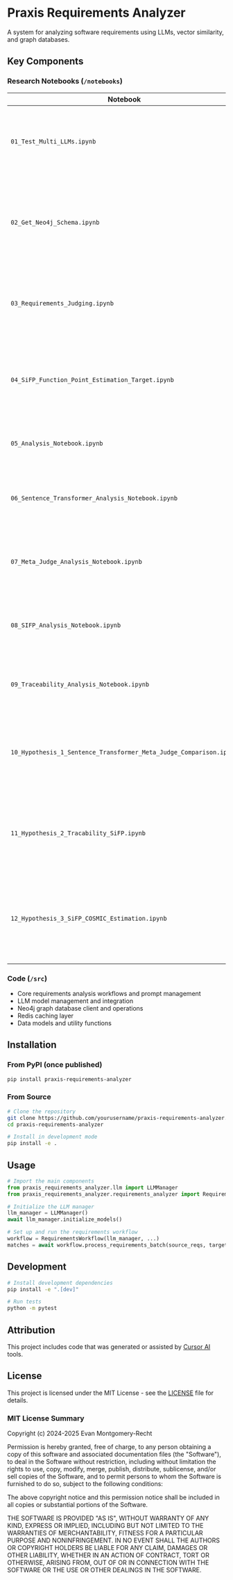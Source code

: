 # Praxis Requirements Analyzer

A system for analyzing software requirements using LLMs, vector similarity, and graph databases.

## Key Components

### Research Notebooks (`/notebooks`)

| Notebook | Purpose |
|----------|---------|
| `01_Test_Multi_LLMs.ipynb` | Testing multiple LLM models for requirements analysis workflows using Neo4j data |
| `02_Get_Neo4j_Schema.ipynb` | Extracting and documenting Neo4j database schema using APOC procedures with JSON export |
| `03_Requirements_Judging.ipynb` | LLM-based requirements traceability evaluation using actor-judge pattern with batch processing |
| `04_SiFP_Function_Point_Estimation_Target.ipynb` | Automated Software Function Point (SiFP) estimation using LLM analysis with UGEP/UGDG identification |
| `05_Analysis_Notebook.ipynb` | General requirements analysis and evaluation workflows |
| `06_Sentence_Transformer_Analysis_Notebook.ipynb` | Sentence transformer model analysis for requirements similarity matching |
| `07_Meta_Judge_Analysis_Notebook.ipynb` | Meta-judge analysis for improving LLM-based requirements evaluation accuracy |
| `08_SIFP_Analysis_Notebook.ipynb` | SiFP (Software Intelligence Function Points) analysis and validation |
| `09_Traceability_Analysis_Notebook.ipynb` | Requirements traceability analysis using graph database relationships |
| `10_Hypothesis_1_Sentence_Transformer_Meta_Judge_Comparison.ipynb` | Hypothesis testing: Comparing sentence transformers vs meta-judge for hallucination reduction |
| `11_Hypothesis_2_Tracability_SiFP.ipynb` | Hypothesis testing: Analyzing relationship between requirements traceability and SiFP metrics |
| `12_Hypothesis_3_SiFP_COSMIC_Estimation.ipynb` | Hypothesis testing: Comparing SiFP estimation methods with COSMIC function point standards |

### Code (`/src`)

- Core requirements analysis workflows and prompt management
- LLM model management and integration  
- Neo4j graph database client and operations
- Redis caching layer
- Data models and utility functions

## Installation

### From PyPI (once published)

```bash
pip install praxis-requirements-analyzer
```

### From Source

```bash
# Clone the repository
git clone https://github.com/yourusername/praxis-requirements-analyzer.git
cd praxis-requirements-analyzer

# Install in development mode
pip install -e .
```

## Usage

```python
# Import the main components
from praxis_requirements_analyzer.llm import LLMManager
from praxis_requirements_analyzer.requirements_analyzer import RequirementsWorkflow

# Initialize the LLM manager
llm_manager = LLMManager()
await llm_manager.initialize_models()

# Set up and run the requirements workflow
workflow = RequirementsWorkflow(llm_manager, ...)
matches = await workflow.process_requirements_batch(source_reqs, target_reqs)
```

## Development

```bash
# Install development dependencies
pip install -e ".[dev]"

# Run tests
python -m pytest
```

## Attribution

This project includes code that was generated or assisted by [Cursor AI](https://cursor.ai/) tools.

## License

This project is licensed under the MIT License - see the [LICENSE](LICENSE) file for details.

### MIT License Summary

Copyright (c) 2024-2025 Evan Montgomery-Recht

Permission is hereby granted, free of charge, to any person obtaining a copy of this software and associated documentation files (the "Software"), to deal in the Software without restriction, including without limitation the rights to use, copy, modify, merge, publish, distribute, sublicense, and/or sell copies of the Software, and to permit persons to whom the Software is furnished to do so, subject to the following conditions:

The above copyright notice and this permission notice shall be included in all copies or substantial portions of the Software.

THE SOFTWARE IS PROVIDED "AS IS", WITHOUT WARRANTY OF ANY KIND, EXPRESS OR IMPLIED, INCLUDING BUT NOT LIMITED TO THE WARRANTIES OF MERCHANTABILITY, FITNESS FOR A PARTICULAR PURPOSE AND NONINFRINGEMENT. IN NO EVENT SHALL THE AUTHORS OR COPYRIGHT HOLDERS BE LIABLE FOR ANY CLAIM, DAMAGES OR OTHER LIABILITY, WHETHER IN AN ACTION OF CONTRACT, TORT OR OTHERWISE, ARISING FROM, OUT OF OR IN CONNECTION WITH THE SOFTWARE OR THE USE OR OTHER DEALINGS IN THE SOFTWARE.